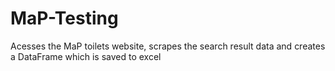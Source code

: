 # MaP-Testing
Acesses the MaP toilets website, scrapes the search result data and creates a DataFrame which is saved to excel
